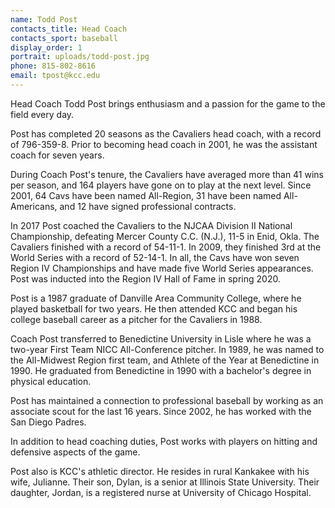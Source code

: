 ```yaml
---
name: Todd Post
contacts_title: Head Coach
contacts_sport: baseball
display_order: 1
portrait: uploads/todd-post.jpg
phone: 815-802-8616
email: tpost@kcc.edu
---
```


Head Coach Todd Post brings enthusiasm and a passion for the game to the field every day.

Post has completed 20 seasons as the Cavaliers head coach, with a record of 796-359-8. Prior to becoming head coach in 2001, he was the assistant coach for seven years.

During Coach Post's tenure, the Cavaliers have averaged more than 41 wins per season, and 164 players have gone on to play at the next level. Since 2001, 64 Cavs have been named All-Region, 31 have been named All-Americans, and 12 have signed professional contracts.

In 2017 Post coached the Cavaliers to the NJCAA Division II National Championship, defeating Mercer County C.C. (N.J.), 11-5 in Enid, Okla. The Cavaliers finished with a record of 54-11-1. In 2009, they finished 3rd at the World Series with a record of 52-14-1. In all, the Cavs have won seven Region IV Championships and have made five World Series appearances. Post was inducted into the Region IV Hall of Fame in spring 2020.

Post is a 1987 graduate of Danville Area Community College, where he played basketball for two years. He then attended KCC and began his college baseball career as a pitcher for the Cavaliers in 1988.

Coach Post transferred to Benedictine University in Lisle where he was a two-year First Team NICC All-Conference pitcher. In 1989, he was named to the All-Midwest Region first team, and Athlete of the Year at Benedictine in 1990. He graduated from Benedictine in 1990 with a bachelor's degree in physical education.

Post has maintained a connection to professional baseball by working as an associate scout for the last 16 years. Since 2002, he has worked with the San Diego Padres.

In addition to head coaching duties, Post works with players on hitting and defensive aspects of the game.

Post also is KCC's athletic director. He resides in rural Kankakee with his wife, Julianne. Their son, Dylan, is a senior at Illinois State University. Their daughter, Jordan, is a registered nurse at University of Chicago Hospital.

